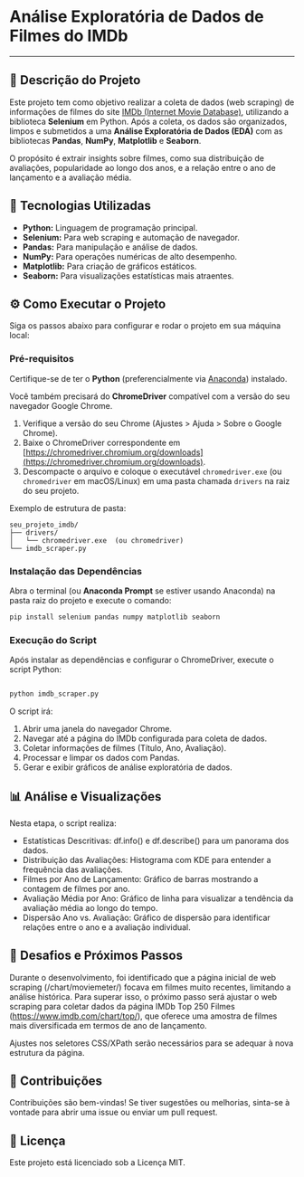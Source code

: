 # Análise Exploratória de Dados de Filmes do IMDb

---

## 📄 Descrição do Projeto

Este projeto tem como objetivo realizar a coleta de dados (web scraping) de informações de filmes do site [IMDb (Internet Movie Database)](https://www.imdb.com/), utilizando a biblioteca **Selenium** em Python. Após a coleta, os dados são organizados, limpos e submetidos a uma **Análise Exploratória de Dados (EDA)** com as bibliotecas **Pandas**, **NumPy**, **Matplotlib** e **Seaborn**.

O propósito é extrair insights sobre filmes, como sua distribuição de avaliações, popularidade ao longo dos anos, e a relação entre o ano de lançamento e a avaliação média.

## 🚀 Tecnologias Utilizadas

* **Python:** Linguagem de programação principal.
* **Selenium:** Para web scraping e automação de navegador.
* **Pandas:** Para manipulação e análise de dados.
* **NumPy:** Para operações numéricas de alto desempenho.
* **Matplotlib:** Para criação de gráficos estáticos.
* **Seaborn:** Para visualizações estatísticas mais atraentes.

## ⚙️ Como Executar o Projeto

Siga os passos abaixo para configurar e rodar o projeto em sua máquina local:

### Pré-requisitos

Certifique-se de ter o **Python** (preferencialmente via [Anaconda](https://www.anaconda.com/download)) instalado.

Você também precisará do **ChromeDriver** compatível com a versão do seu navegador Google Chrome.
1.  Verifique a versão do seu Chrome (Ajustes > Ajuda > Sobre o Google Chrome).
2.  Baixe o ChromeDriver correspondente em [https://chromedriver.chromium.org/downloads](https://chromedriver.chromium.org/downloads).
3.  Descompacte o arquivo e coloque o executável `chromedriver.exe` (ou `chromedriver` em macOS/Linux) em uma pasta chamada `drivers` na raiz do seu projeto.

Exemplo de estrutura de pasta:
```
seu_projeto_imdb/
├── drivers/
│   └── chromedriver.exe  (ou chromedriver)
└── imdb_scraper.py
```

### Instalação das Dependências

Abra o terminal (ou **Anaconda Prompt** se estiver usando Anaconda) na pasta raiz do projeto e execute o comando:

```bash
pip install selenium pandas numpy matplotlib seaborn
```
### Execução do Script
Após instalar as dependências e configurar o ChromeDriver, execute o script Python:

```Bash

python imdb_scraper.py
```
O script irá:
1. Abrir uma janela do navegador Chrome.
2. Navegar até a página do IMDb configurada para coleta de dados.
3. Coletar informações de filmes (Título, Ano, Avaliação).
4. Processar e limpar os dados com Pandas.
5. Gerar e exibir gráficos de análise exploratória de dados.

## 📊 Análise e Visualizações
Nesta etapa, o script realiza:
- Estatísticas Descritivas: df.info() e df.describe() para um panorama dos dados.
- Distribuição das Avaliações: Histograma com KDE para entender a frequência das avaliações.
- Filmes por Ano de Lançamento: Gráfico de barras mostrando a contagem de filmes por ano.
- Avaliação Média por Ano: Gráfico de linha para visualizar a tendência da avaliação média ao longo do tempo.
- Dispersão Ano vs. Avaliação: Gráfico de dispersão para identificar relações entre o ano e a avaliação individual.

## 🚧 Desafios e Próximos Passos
Durante o desenvolvimento, foi identificado que a página inicial de web scraping (/chart/moviemeter/) focava em filmes muito recentes, limitando a análise histórica. Para superar isso, o próximo passo será ajustar o web scraping para coletar dados da página IMDb Top 250 Filmes (https://www.imdb.com/chart/top/), que oferece uma amostra de filmes mais diversificada em termos de ano de lançamento.

Ajustes nos seletores CSS/XPath serão necessários para se adequar à nova estrutura da página.

## 🤝 Contribuições
Contribuições são bem-vindas! Se tiver sugestões ou melhorias, sinta-se à vontade para abrir uma issue ou enviar um pull request.

## 📝 Licença
Este projeto está licenciado sob a Licença MIT.
